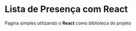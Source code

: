 <h1> Lista de Presença com React</h1>

<p>Pagina simples utilizando o <strong>React</strong> como biblioteca do projeto</p>
